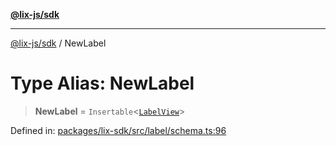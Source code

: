 [**@lix-js/sdk**](../README.md)

***

[@lix-js/sdk](../README.md) / NewLabel

# Type Alias: NewLabel

> **NewLabel** = `Insertable`\<[`LabelView`](LabelView.md)\>

Defined in: [packages/lix-sdk/src/label/schema.ts:96](https://github.com/opral/monorepo/blob/3bcc1f95be292671fbdc30a84e807512030f233b/packages/lix-sdk/src/label/schema.ts#L96)
